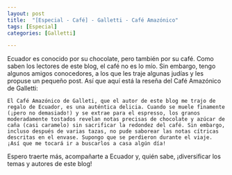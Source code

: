 ```yaml
---
layout: post
title:  "[Especial - Café] - Galletti - Café Amazónico"
tags: [Especial] 
categories: [Galletti]

---
```


Ecuador es conocido por su chocolate, pero también por su café.
Como saben los lectores de este blog, el café no es lo mío. Sin embargo, tengo algunos amigos conocedores, a los que les traje algunas judías y les propuse un pequeño post.
Así que aquí está la reseña del Café Amazónico de Galletti:

`El Café Amazónico de Galleti, que el autor de este blog me trajo de regalo de Ecuador, es una auténtica delicia. Cuando se muele finamente (¡pero no demasiado!) y se extrae para el espresso, los granos moderadamente tostados revelan notas precisas de chocolate y azúcar de caña (casi caramelo) sin sacrificar la redondez del café. Sin embargo, incluso después de varias tazas, no pude saborear las notas cítricas descritas en el envase. Supongo que se perdieron durante el viaje. ¡Así que me tocará ir a buscarlos a casa algún día!`


Espero traerte más, acompañarte a Ecuador y, quién sabe, ¡diversificar los temas y autores de este blog!